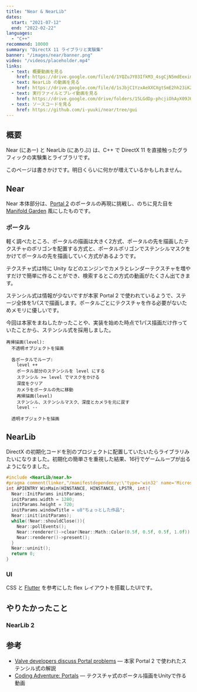 ```yaml
---
title: "Near & NearLib"
dates:
  start: "2021-07-12"
  end: "2022-02-22"
languages:
  - "C++"
recommend: 10000
summary: "DirectX 11 ライブラリと実験集"
banner: "/images/near/banner.png"
video: "/videos/placeholder.mp4"
links:
  - text: 概要動画を見る
    href: https://drive.google.com/file/d/1YQZuJY03IfkM3_4sgCjN5mdEexim4JS8/view?usp=sharing
  - text: NearLib の動画を見る
    href: https://drive.google.com/file/d/1sJbjC1YzxAeXXCXgtSmE2hh23iKZwtIJ/view?usp=sharing
  - text: 実行ファイルとプレイ動画を見る
    href: https://drive.google.com/drive/folders/15LGdDp-phcjiOhAyX09JQzAVBz0xfqoh?usp=sharing
  - text: ソースコードを見る
    href: https://github.com/i-yuuki/near/tree/gui
---
```


## 概要

Near (にあー) と NearLib (にありぶ) は、C++ で DirectX 11 を直接触ったグラフィックの実験集とライブラリです。

このページは書きかけです。明日くらいに何かが増えているかもしれません。

## Near

Near 本体部分は、[Portal 2](https://store.steampowered.com/app/620/Portal_2/) のポータルの再現に挑戦し、のちに見た目を [Manifold Garden](https://manifold.garden/) 風にしたものです。

### ポータル

軽く調べたところ、ポータルの描画は大きく2方式、ポータルの先を描画したテクスチャのポリゴンを配置する方式と、ポータルポリゴンでステンシルマスクをかけてポータルの先を描画していく方式があるようです。

テクスチャ式は特に Unity などのエンジンでカメラとレンダーテクスチャを増やすだけで簡単に作ることができ、検索するとこの方式の動画がたくさん出てきます。

ステンシル式は情報が少ないですが本家 Portal 2 で使われているようで、ステージ全体を1パスで描画します。ポータルごとにテクスチャを作る必要がないためメモリに優しいです。

今回は本家をまねしたかったことや、実装を始めた時点で1パス描画だけ作っていたことから、ステンシル式を採用しました。

```
再帰描画(level):
  不透明オブジェクトを描画

  各ポータルでループ:
    level ++
    ポータル部分のステンシルを level にする
    ステンシル >= level でマスクをかける
    深度をクリア
    カメラをポータルの先に移動
    再帰描画(level)
    ステンシル、ステンシルマスク、深度とカメラを元に戻す
    level --

  透明オブジェクトを描画
```

## NearLib

DirectX の初期化コードを別のプロジェクトに配置していたいたらライブラリみたいになりました。初期化の簡単さを重視した結果、16行でゲームループが出るようになりました。

```cpp
#include <NearLib/near.h>
#pragma comment(linker,"/manifestdependency:\"type='win32' name='Microsoft.Windows.Common-Controls' version='6.0.0.0' processorArchitecture='*' publicKeyToken='6595b64144ccf1df' language='*'\"")
int APIENTRY WinMain(HINSTANCE, HINSTANCE, LPSTR, int){
  Near::InitParams initParams;
  initParams.width = 1280;
  initParams.height = 720;
  initParams.windowTitle = u8"ちょっとした作品";
  Near::init(initParams);
  while(!Near::shouldClose()){
    Near::pollEvents();
    Near::renderer()->clear(Near::Math::Color(0.5f, 0.5f, 0.5f, 1.0f));
    Near::renderer()->present();
  }
  Near::uninit();
  return 0;
}
```

### UI

CSS と [Flutter](https://flutter.dev/) を参考にした flex レイアウトを搭載したUIです。

## やりたかったこと

### NearLib 2

## 参考

- [Valve developers discuss Portal problems](https://www.youtube.com/watch?v=riijspB9DIQ) ― 本家 Portal 2 で使われたステンシル式の解説
- [Coding Adventure: Portals](https://www.youtube.com/watch?v=cWpFZbjtSQg) ― テクスチャ式のポータル描画をUnityで作る動画
